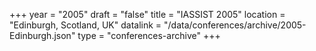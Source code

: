 +++
year = "2005"
draft = "false"
title = "IASSIST 2005"
location = "Edinburgh, Scotland, UK"
datalink = "/data/conferences/archive/2005-Edinburgh.json"
type = "conferences-archive"
+++
